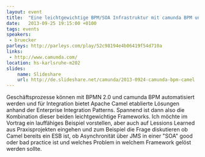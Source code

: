 ```yaml
---
layout: event
title:  "Eine leichtgewichtige BPM/SOA Infrastruktur mit camunda BPM und Camel"
date:   2013-09-25 19:15:00 +0100
tags: events
speakers:
 - bruecker
parleys: http://parleys.com/play/52c98194e4b06419f54d710a
links:
 - http://www.camunda.com/
location: hs-karlsruhe-m202
slides:
    name: Slideshare
    url: http://de.slideshare.net/camunda/2013-0924-camunda-bpm-camel
---
```


Geschäftsprozesse können mit BPMN 2.0 und camunda BPM automatisiert werden und für Integration bietet Apache Camel etablierte Lösungen anhand der Enterprise Integration Patterns. Spannend ist dann also die Kombination dieser beiden leichtgewichtige Frameworks. Ich möchte im Vortrag ein lauffähiges Beispiel vorstellen, aber auch auf Lessions Learned aus Praxisprojekten eingehen und zum Beispiel die Frage diskutieren ob Camel bereits ein ESB ist, ob Asynchronität über JMS in einer "SOA" good oder bad practice ist und welches Problem in welchem Framework gelöst werden sollte.
